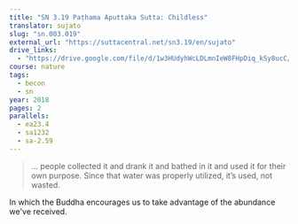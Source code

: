 ```yaml
---
title: "SN 3.19 Paṭhama Aputtaka Sutta: Childless"
translator: sujato
slug: "sn.003.019"
external_url: "https://suttacentral.net/sn3.19/en/sujato"
drive_links:
  - "https://drive.google.com/file/d/1w3HUdyhWcLDLmnIeW8FHpDiq_kSy8ucC/view?usp=drivesdk"
course: nature
tags:
  - becon
  - sn
year: 2018
pages: 2
parallels:
  - ea23.4
  - sa1232
  - sa-2.59
---
```


> … people collected it and drank it and bathed in it and used it for their own purpose. Since that water was properly utilized, it’s used, not wasted.

In which the Buddha encourages us to take advantage of the abundance we've received.
